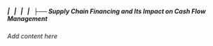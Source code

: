 ##### |   |   |   |   ├── Supply Chain Financing and Its Impact on Cash Flow Management

*Add content here*